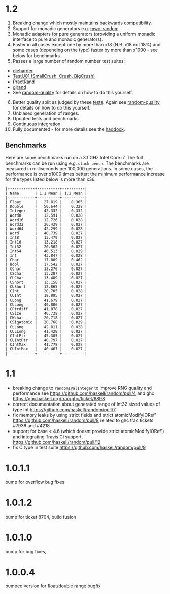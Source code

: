 # 1.2

1. Breaking change which mostly maintains backwards compatibility.
2. Support for monadic generators e.g. [mwc-random](https://hackage.haskell.org/package/mwc-random).
3. Monadic adapters for pure generators (providing a uniform monadic
   interface to pure and monadic generators).
4. Faster in all cases except one by more than x18 (N.B. x18 not 18%) and
   some cases (depending on the type) faster by more than x1000 - see
   below for benchmarks.
5. Passes a large number of random number test suites:
  * [dieharder](http://webhome.phy.duke.edu/~rgb/General/dieharder.php "venerable")
  * [TestU01 (SmallCrush, Crush, BigCrush)](http://simul.iro.umontreal.ca/testu01/tu01.html "venerable")
  * [PractRand](http://pracrand.sourceforge.net/ "active")
  * [gjrand](http://gjrand.sourceforge.net/ "active")
  * See [random-quality](https://github.com/tweag/random-quality)
		 for details on how to do this yourself.
6. Better quality split as judged by these
	[tests](https://www.cambridge.org/core/journals/journal-of-functional-programming/article/evaluation-of-splittable-pseudorandom-generators/3EBAA9F14939C5BB5560E32D1A132637). Again
	see [random-quality](https://github.com/tweag/random-quality) for
	details on how to do this yourself.
7. Unbiased generation of ranges.
8. Updated tests and benchmarks.
9. [Continuous integration](https://travis-ci.org/github/idontgetoutmuch/random).
10. Fully documented - for more details see the [haddock](https://htmlpreview.github.io/?https://github.com/idontgetoutmuch/random/blob/release-notes/docs/System-Random.html).

## Benchmarks

Here are some benchmarks run on a 3.1 GHz Intel Core i7. The full
benchmarks can be run using e.g. `stack bench`. The benchmarks are
measured in milliseconds per 100,000 generations. In some cases, the
performance is over x1000 times better; the minimum performance
increase for the types listed below is more than x36.

	|------------+----------+----------|
	| Name       | 1.1 Mean | 1.2 Mean |
	|------------+----------+----------|
	| Float      |   27.819 |    0.305 |
	| Double     |   50.644 |    0.328 |
	| Integer    |   42.332 |    0.332 |
	| Word8      |   12.591 |    0.028 |
	| Word16     |   12.726 |    0.028 |
	| Word32     |   20.429 |    0.027 |
	| Word64     |   42.299 |    0.028 |
	| Word       |   40.739 |    0.027 |
	| Int8       |   13.479 |    0.027 |
	| Int16      |   13.218 |    0.027 |
	| Int32      |   20.562 |    0.027 |
	| Int64      |   46.513 |    0.029 |
	| Int        |   43.847 |    0.028 |
	| Char       |   17.009 |    0.462 |
	| Bool       |   17.542 |    0.027 |
	| CChar      |   13.276 |    0.027 |
	| CSChar     |   13.287 |    0.027 |
	| CUChar     |   13.409 |    0.027 |
	| CShort     |   13.158 |    0.027 |
	| CUShort    |   12.865 |    0.027 |
	| CInt       |   20.705 |    0.028 |
	| CUInt      |   19.895 |    0.027 |
	| CLong      |   41.679 |    0.027 |
	| CULong     |   40.806 |    0.027 |
	| CPtrdiff   |   41.878 |    0.027 |
	| CSize      |   40.739 |    0.027 |
	| CWchar     |   20.718 |    0.027 |
	| CSigAtomic |   20.768 |    0.029 |
	| CLLong     |   42.011 |    0.028 |
	| CULLong    |   41.428 |    0.027 |
	| CIntPtr    |   45.385 |    0.027 |
	| CUIntPtr   |   40.797 |    0.027 |
	| CIntMax    |   41.778 |    0.027 |
	| CUIntMax   |   40.467 |    0.027 |
	|------------+----------+----------|

# 1.1
  * breaking change to `randomIValInteger` to improve RNG quality and performance
    see https://github.com/haskell/random/pull/4 and
    ghc https://ghc.haskell.org/trac/ghc/ticket/8898
  * correct documentation about generated range of Int32 sized values of type Int
    https://github.com/haskell/random/pull/7
  * fix memory leaks by using strict fields and strict atomicModifyIORef'
    https://github.com/haskell/random/pull/8
    related to ghc trac tickets  #7936 and #4218
  * support for base < 4.6 (which doesnt provide strict atomicModifyIORef')
    and integrating Travis CI support.
    https://github.com/haskell/random/pull/12
  * fix C type in test suite https://github.com/haskell/random/pull/9

# 1.0.1.1
bump for overflow bug fixes

# 1.0.1.2
bump for ticket 8704, build fusion

# 1.0.1.0
bump for bug fixes,

# 1.0.0.4
bumped version for float/double range bugfix
